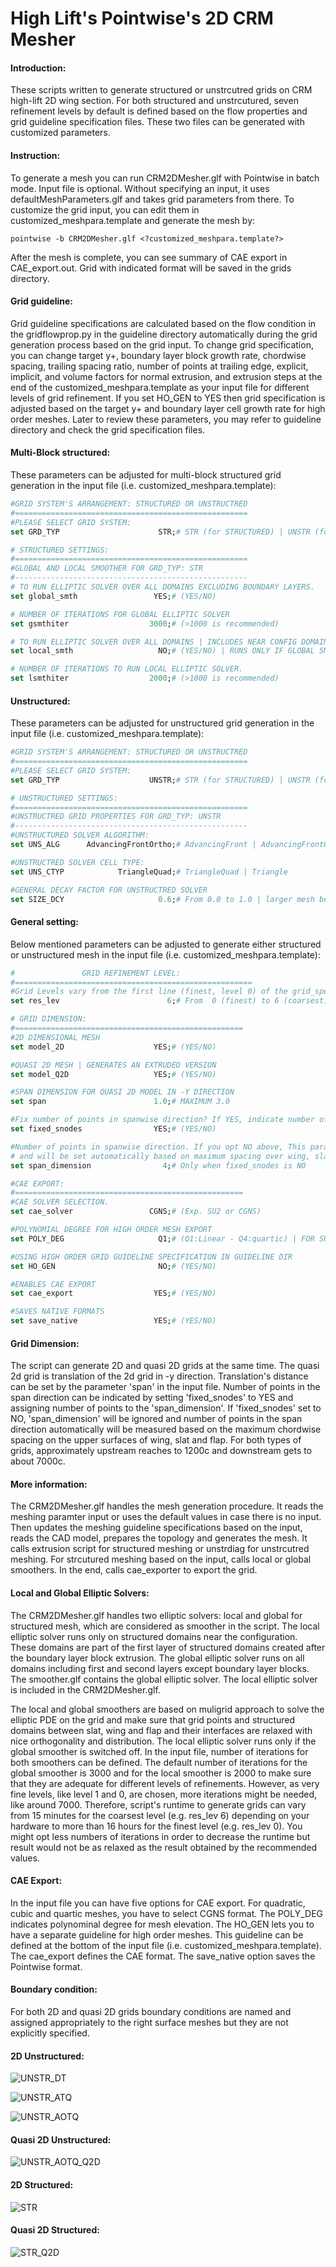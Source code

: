 High Lift's Pointwise's 2D CRM Mesher
================================

#### Introduction:
These scripts written to generate structured or unstrcutred grids on CRM high-lift 2D wing section. For both structured and unstrcutured, seven refinement levels by default is defined based on the flow properties and grid guideline specification files. These two files can be generated with customized parameters.

#### Instruction:

To generate a mesh you can run CRM2DMesher.glf with Pointwise in batch mode. Input file is optional. Without specifying an input, it uses defaultMeshParameters.glf and takes grid parameters from there. To customize the grid input, you can edit them in customized_meshpara.template and generate the mesh by:

```shell
pointwise -b CRM2DMesher.glf <?customized_meshpara.template?>
```

After the mesh is complete, you can see summary of CAE export in CAE_export.out. Grid with indicated format will be saved in the grids directory.

#### Grid guideline:
Grid guideline specifications are calculated based on the flow condition in the gridflowprop.py in the guideline directory automatically during the grid generation process based on the grid input. To change grid specification, you can change target y+, boundary layer block growth rate, chordwise spacing, trailing spacing ratio, number of points at trailing edge, explicit, implicit, and volume factors for normal extrusion, and extrusion steps at the end of the customized_meshpara.template as your input file for different levels of grid refinement. If you set HO_GEN to YES then grid specification is adjusted based on the target y+ and boundary layer cell growth rate for high order meshes. Later to review these parameters, you may refer to guideline directory and check the grid specification files.

#### Multi-Block structured:

These parameters can be adjusted for multi-block structured grid generation in the input file (i.e. customized_meshpara.template):

```Tcl
#GRID SYSTEM'S ARRANGEMENT: STRUCTURED OR UNSTRUCTRED
#====================================================
#PLEASE SELECT GRID SYSTEM:
set GRD_TYP                      STR;# STR (for STRUCTURED) | UNSTR (for UNSTRUCTURED)

# STRUCTURED SETTINGS:
#====================================================
#GLOBAL AND LOCAL SMOOTHER FOR GRD_TYP: STR
#----------------------------------------------------
# TO RUN ELLIPTIC SOLVER OVER ALL DOMAINS EXCLUDING BOUNDARY LAYERS. 
set global_smth                 YES;# (YES/NO)

# NUMBER OF ITERATIONS FOR GLOBAL ELLIPTIC SOLVER
set gsmthiter                  3000;# (>1000 is recommended)

# TO RUN ELLIPTIC SOLVER OVER ALL DOMAINS | INCLUDES NEAR CONFIG DOMAINS. 
set local_smth                   NO;# (YES/NO) | RUNS ONLY IF GLOBAL SMOOTHER IS OFF

# NUMBER OF ITERATIONS TO RUN LOCAL ELLIPTIC SOLVER.
set lsmthiter                  2000;# (>1000 is recommended)
```

#### Unstructured:

These parameters can be adjusted for unstructured grid generation in the input file (i.e. customized_meshpara.template):

```Tcl
#GRID SYSTEM'S ARRANGEMENT: STRUCTURED OR UNSTRUCTRED
#====================================================
#PLEASE SELECT GRID SYSTEM:
set GRD_TYP                    UNSTR;# STR (for STRUCTURED) | UNSTR (for UNSTRUCTURED)

# UNSTRUCTURED SETTINGS:
#====================================================
#UNSTRUCTRED GRID PROPERTIES FOR GRD_TYP: UNSTR
#----------------------------------------------------
#UNSTRUCTURED SOLVER ALGORITHM: 
set UNS_ALG      AdvancingFrontOrtho;# AdvancingFront | AdvancingFrontOrtho | Delaunay

#UNSTRUCTRED SOLVER CELL TYPE: 
set UNS_CTYP            TriangleQuad;# TriangleQuad | Triangle

#GENERAL DECAY FACTOR FOR UNSTRUCTRED SOLVER
set SIZE_DCY                     0.6;# From 0.0 to 1.0 | larger mesh becomes denser around config
```

#### General setting:

Below mentioned parameters can be adjusted to generate either structured or unstructured mesh in the input file (i.e. customized_meshpara.template):

```Tcl
#               GRID REFINEMENT LEVEL:
#=====================================================
#Grid Levels vary from the first line (finest, level 0) of the grid_specification.txt to the last line (coarsest, level 6)!
set res_lev                        6;# From  0 (finest) to 6 (coarsest)

# GRID DIMENSION:
#===================================================
#2D DIMENSIONAL MESH 
set model_2D                    YES;# (YES/NO)

#QUASI 2D MESH | GENERATES AN EXTRUDED VERSION 
set model_Q2D                   YES;# (YES/NO)

#SPAN DIMENSION FOR QUASI 2D MODEL IN -Y DIRECTION
set span                        1.0;# MAXIMUM 3.0

#Fix number of points in spanwise direction? If YES, indicate number of points below. 
set fixed_snodes                YES;# (YES/NO)

#Number of points in spanwise direction. If you opt NO above, This parameter will be ignored
# and will be set automatically based on maximum spacing over wing, slat and flap.
set span_dimension                4;# Only when fixed_snodes is NO

#CAE EXPORT:
#===================================================
#CAE SOLVER SELECTION. 
set cae_solver                 CGNS;# (Exp. SU2 or CGNS)

#POLYNOMIAL DEGREE FOR HIGH ORDER MESH EXPORT 
set POLY_DEG                     Q1;# (Q1:Linear - Q4:quartic) | FOR SU2 ONLY Q1

#USING HIGH ORDER GRID GUIDELINE SPECIFICATION IN GUIDELINE DIR 
set HO_GEN                       NO;# (YES/NO)

#ENABLES CAE EXPORT 
set cae_export                  YES;# (YES/NO)

#SAVES NATIVE FORMATS 
set save_native                 YES;# (YES/NO)
```

#### Grid Dimension:
The script can generate 2D and quasi 2D grids at the same time. The quasi 2d grid is translation of the 2d grid in -y direction. Translation's distance can be set by the parameter 'span' in the input file. Number of points in the span direction can be indicated by setting 'fixed_snodes' to YES and assigning number of points to the 'span_dimension'. If 'fixed_snodes' set to NO, 'span_dimension' will be ignored and number of points in the span direction automatically will be measured based on the maximum chordwise spacing on the upper surfaces of wing, slat and flap. For both types of grids, approximately upstream reaches to 1200c and downstream gets to about 7000c.

#### More information:
The CRM2DMesher.glf handles the mesh generation procedure. It reads the meshing paramter input or uses the default values in case there is no input. Then updates the meshing guideline specifications based on the input, reads the CAD model, prepares the topology and generates the mesh. It calls extrusion script for structured meshing or unstrdiag for unstrcutred meshing. For strcutured meshing based on the input, calls local or global smoothers. In the end, calls cae_exporter to export the grid.

#### Local and Global Elliptic Solvers:
The CRM2DMesher.glf handles two elliptic solvers: local and global for structured mesh, which are considered as smoother in the script. The local elliptic solver runs only on structured domains near the configuration. These domains are part of the first layer of structured domains created after the boundary layer block extrusion. The global elliptic solver runs on all domains including first and second layers except boundary layer blocks. The smoother.glf contains the global elliptic solver. The local elliptic solver is included in the CRM2DMesher.glf.

The local and global smoothers are based on muligrid approach to solve the elliptic PDE on the grid and make sure that grid points and structured domains between slat, wing and flap and their interfaces are relaxed with nice orthogonality and distribution. The local elliptic solver runs only if the global smoother is switched off. In the input file, number of iterations for both smoothers can be defined. The default number of iterations for the global smoother is 3000 and for the local smoother is 2000 to make sure that they are adequate for different levels of refinements. However, as very fine levels, like level 1 and 0, are chosen, more iterations might be needed, like around 7000. Therefore, script's runtime to generate grids can vary from 15 minutes for the coarsest level (e.g. res_lev 6) depending on your hardware to more than 16 hours for the finest level (e.g. res_lev 0). You might opt less numbers of iterations in order to decrease the runtime but result would not be as relaxed as the result obtained by the recommended values.

#### CAE Export:
In the input file you can have five options for CAE export. For quadratic, cubic and quartic meshes, you have to select CGNS format. The POLY_DEG indicates polynominal degree for mesh elevation. The HO_GEN lets you to have a separate guideline for high order meshes. This guideline can be defined at the bottom of the input file (i.e. customized_meshpara.template). The cae_export defines the CAE format. The save_native option saves the Pointwise format.

#### Boundary condition:
For both 2D and quasi 2D grids boundary conditions are named and assigned appropriately to the right surface meshes but they are not explicitly specified.


#### 2D Unstructured:

![UNSTR_DT](https://github.com/pdpdhp/multielementmesher/blob/master/pics/UNSTR_DT.png)

![UNSTR_ATQ](https://github.com/pdpdhp/multielementmesher/blob/master/pics/UNSTR_ATQ.png)

![UNSTR_AOTQ](https://github.com/pdpdhp/multielementmesher/blob/master/pics/UNSTR_AOTQ.png)

#### Quasi 2D Unstructured:

![UNSTR_AOTQ_Q2D](https://github.com/pdpdhp/multielementmesher/blob/master/pics/UNSTR_AOTQ_Q2D.png)

#### 2D Structured:

![STR](https://github.com/pdpdhp/multielementmesher/blob/master/pics/STR.png)

#### Quasi 2D Structured:

![STR_Q2D](https://github.com/pdpdhp/multielementmesher/blob/master/pics/STR_Q2D.png)


